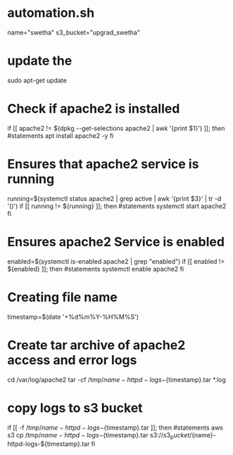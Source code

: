 # automation.sh
name="swetha"
s3_bucket="upgrad_swetha"

# update the 
sudo apt-get update 

# Check if apache2 is installed
if [[ apache2 != $(dpkg --get-selections apache2 | awk '{print $1}') ]]; then
	#statements
	apt install apache2 -y
fi

# Ensures that apache2 service is running
running=$(systemctl status apache2 | grep active | awk '{print $3}' | tr -d '()')
if [[ running != ${running} ]]; then
	#statements
	systemctl start apache2
fi

# Ensures apache2 Service is enabled 
enabled=$(systemctl is-enabled apache2 | grep "enabled")
if [[ enabled != ${enabled} ]]; then
	#statements
	systemctl enable apache2
fi

# Creating file name
timestamp=$(date '+%d%m%Y-%H%M%S')

# Create tar archive of apache2 access and error logs
cd /var/log/apache2
tar -cf /tmp/${name}-httpd-logs-${timestamp}.tar *.log

# copy logs to s3 bucket
if [[ -f /tmp/${name}-httpd-logs-${timestamp}.tar ]]; then
	#statements
	aws s3 cp /tmp/${name}-httpd-logs-${timestamp}.tar s3://${s3_bucket}/${name}-httpd-logs-${timestamp}.tar
  fi
